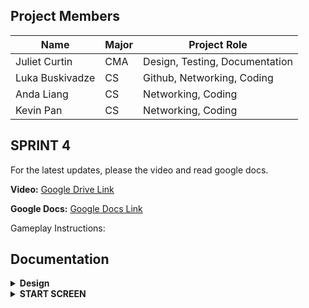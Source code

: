 ## Project Members

| Name            | Major | Project Role                          |
|-----------------|-------|---------------------------------------|
| Juliet Curtin   | CMA   | Design, Testing, Documentation        |
| Luka Buskivadze | CS    | Github, Networking, Coding            |
| Anda Liang      | CS    | Networking, Coding                    |
| Kevin Pan       | CS    | Networking, Coding                    |

## SPRINT 4

For the latest updates, please the video and read google docs.

**Video:** [Google Drive Link](https://drive.google.com/file/d/1-W5sLKd7UQ8LdRz1HrU8d9a2KGS6FsDG/view?usp=sharing)

**Google Docs:** [Google Docs Link](https://docs.google.com/document/d/1MNm1wzhELmtL3zWZq8YknuVYYHkd-Rv-Vy4yR8dvoDA/edit?usp=sharing)

Gameplay Instructions: 

## Documentation
<details>
<summary><strong>Design</strong></summary>

- **Color Palette:** Vibrant and contrasting colors to highlight players, the ball, and goals, while maintaining a nostalgic feel.
- **Environment:** Stadium modeled after iconic MLS arena from the past.
- **Goalie Design:** Classic goalie uniforms.
- **Animations:** Realistic goalie movements, dives, and reactions, utilizing motion capture technology for authenticity.
- **Player Perspective:** First-person perspective.
- **Scoring System:** Traditional scoring, tab that keeps track of goals.
- **Crowd Noise:** Dynamic crowd reactions that respond to the player’s performance, enhancing the immersive experience.
- **Sound Effects:** Realistic sounds for actions like ball kicks, goal posts hits, and player movements.
- **Spatial Awareness:** Ensuring players have a sense of their virtual environment to navigate the goalpost effectively and make saves.

</details>

<details>
<summary><strong>START SCREEN</strong></summary>

**Elements and Mood:**  
Visual: The user is positioned as a goalie on a soccer field, facing an opposing goal that serves as the interactive start menu, set against a backdrop of energetically cheering fans.

**Why This Start Screen:**  
- **Immediacy:** Placing the user directly in the goalie position immediately immerses them in the core experience of the game, aligning with the game’s focus on goalkeeping duels.
- **Anticipation:** Viewing the opposing goal and seeing the crowd sets the stage and builds anticipation, subtly communicating that they will soon be part of an exciting match-up.
- **Simplicity:** The straightforward environment avoids overwhelming the user with too many initial options or information, making it welcoming for users of all experience levels.

**What is Next in Future Design?**  
In the subsequent phases of design, audio elements, and interactive features will be integrated to enhance user engagement right from the home screen. The incorporation of spatial audio will immerse users in an auditory environment, where cheers from the fans, subtle field noises, and dynamic commentary come from all directions. Furthermore, the ability to physically interact with the soccer ball on the home screen will be introduced; users can pick it up and shoot it toward the goal, where the buttons are placed. Shooting the ball at a button will activate the corresponding option. Additionally, to augment the 3D visual experience, we will add more depth to the background.

**What is the Mood?**  
The overarching mood will be excitement, anticipation, and energetic readiness. The user, when entering the virtual space, should immediately be in a wave of exhilaration and be mentally and physically ready to dive into action.

**How Will We Achieve That Mood?**  
Achieving the desired mood will be achieved through a combination of visual cues, soundscapes, and interactive elements. The fans in the stands will not just be visual entities but will cheer, chant, and react dynamically to the user’s actions. Sound effects will be realistically designed, providing an authentic experience. Moreover, the visual and interactive elements will be crafted to be responsive and engaging; for instance, successfully hitting a button with the ball might trigger a round of applause or a celebratory cheer from the crowd.

</details>
